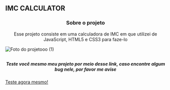 ## IMC CALCULATOR

<h3 align="center"> Sobre o projeto </h3>

<p align="center"> Esse projeto consiste em uma calculadora de IMC em que utilizei de JavaScript, HTML5 e CSS3 para faze-lo </p>

![Foto do projetooo (1)](https://user-images.githubusercontent.com/123920104/232183928-23d8d351-0e2a-4c25-9926-0b4169650d29.png)

##

<h5 align="center"> Teste você mesmo meu projeto por meio desse link, caso encontre algum bug nele, por favor me avise </h5>

<a href="https://calculadora-de-imc.glitch.me/">Teste agora mesmo!</a>
